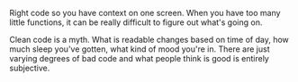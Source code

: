 Right code so you have context on one screen. When you have too many little functions, it can be really difficult to figure out what's going on.

Clean code is a myth. What is readable changes based on time of day, how much sleep you've gotten, what kind of mood you're in. There are just varying degrees of bad code and what people think is good is entirely subjective.